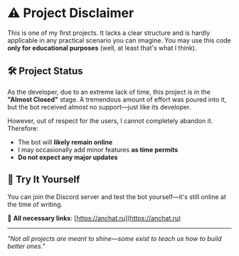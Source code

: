 # ⚠️ Project Disclaimer  

This is one of my first projects. It lacks a clear structure and is hardly applicable in any practical scenario you can imagine. You may use this code **only for educational purposes** (well, at least that's what I think).  

## 🛠 Project Status  
As the developer, due to an extreme lack of time, this project is in the **"Almost Closed"** stage. A tremendous amount of effort was poured into it, but the bot received almost no support—just like its developer.  

However, out of respect for the users, I cannot completely abandon it. Therefore:  
- The bot will **likely remain online**  
- I may occasionally add minor features **as time permits**  
- **Do not expect any major updates**  

## 🔗 Try It Yourself  
You can join the Discord server and test the bot yourself—it's still online at the time of writing.  

📌 **All necessary links**: [https://anchat.ru](https://anchat.ru)  

---

*"Not all projects are meant to shine—some exist to teach us how to build better ones."*  
